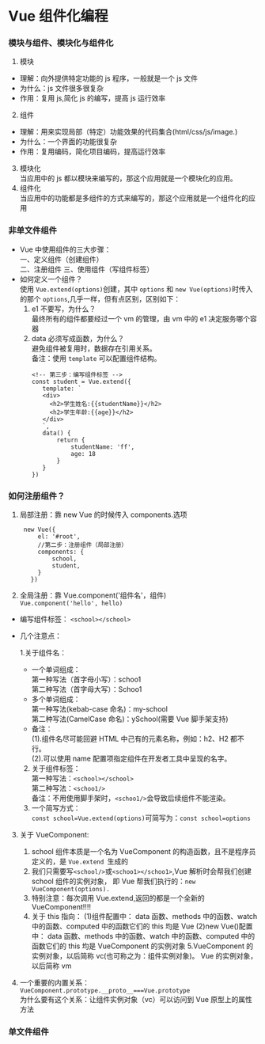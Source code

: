 # Vue 组件化编程

### 模块与组件、模块化与组件化

1. 模块

- 理解：向外提供特定功能的 js 程序，一般就是一个 js 文件
- 为什么：js 文件很多很复杂
- 作用：复用 js,简化 js 的编写，提高 js 运行效率

2. 组件

- 理解：用来实现局部（特定）功能效果的代码集合(html/css/js/image.)
- 为什么：一个界面的功能很复杂
- 作用：复用编码，简化项目编码，提高运行效率

3. 模块化  
   当应用中的 js 都以模块来编写的，那这个应用就是一个模块化的应用。
4. 组件化  
   当应用中的功能都是多组件的方式来编写的，那这个应用就是一个组件化的应用

### 非单文件组件

- Vue 中使用组件的三大步骤：  
  一、定义组件（创建组件）  
  二、注册组件
  三、使用组件（写组件标签）
- 如何定义一个组件？  
  使用 `Vue.extend(options)`创建，其中 `options` 和 `new Vue(options)`时传入的那个 `options`,几乎一样，但有点区别，区别如下：
  1. e1 不要写，为什么？  
     最终所有的组件都要经过一个 vm 的管理，由 vm 中的 e1 决定服务哪个容器
  2. data 必须写成函数，为什么？  
      避免组件被复用时，数据存在引用关系。  
      备注：使用 `template` 可以配置组件结构。
     ```JS
     <!-- 第三步：编写组件标签 -->
     const student = Vue.extend({
        template: `
        <div>
          <h2>学生姓名:{{studentName}}</h2>
          <h2>学生年龄:{{age}}</h2>
        </div>
        `,
        data() {
            return {
                studentName: 'ff',
                age: 18
            }
        }
     })
     ```

### 如何注册组件？

1. 局部注册：靠 new Vue 的时候传入 components.选项

   ```JS
    new Vue({
        el: '#root',
        //第二步：注册组件（局部注册）
        components: {
            school,
            student,
        }
      })
   ```

2. 全局注册：靠 Vue.component('组件名'，组件)  
   `Vue.component('hello', hello)`

- 编写组件标签： `<school></school>`

- 几个注意点：

  1.关于组件名：

  - 一个单词组成：  
    第一种写法（首字母小写）：schoo1  
    第二种写法（首字母大写）：Schoo1
  - 多个单词组成：  
    第一种写法(kebab-case 命名)：my-school  
    第二种写法(CamelCase 命名)：ySchool(需要 Vue 脚手架支持)
  - 备注：  
    (1).组件名尽可能回避 HTML 中己有的元素名称，例如：h2、H2 都不行。  
    (2).可以使用 name 配置项指定组件在开发者工具中呈现的名字。

  2. 关于组件标签：  
     第一种写法：`<school></school>`  
     第二种写法：`<schoo1/>`  
     备注：不用使用脚手架时，`<schoo1/>`会导致后续组件不能渲染。
  3. 一个简写方式：  
     `const school=Vue.extend(options)`可简写为：`const school=options`

3. 关于 VueComponent:

   1. school 组件本质是一个名为 VueComponent 的构造函数，且不是程序员定义的，是 `Vue.extend `生成的
   2. 我们只需要写`<school/>`或`<schoo1></schoo1>`,Vue 解析时会帮我们创建 school 组件的实例对象， 即 Vue 帮我们执行的：`new VueComponent(options).`
   3. 特别注意：每次调用 Vue.extend,返回的都是一个全新的 VueComponent!!!!
   4. 关于 this 指向：
      (1)组件配置中：
      data 函数、methods 中的函数、watch 中的函数、computed 中的函数它们的 this 均是 Vue
      (2)new Vue()配置中：
      data 函数、methods 中的函数、watch 中的函数、computed 中的函数它们的 this 均是 VueComponent 的实例对象
      5.VueComponent 的实例对象，以后简称 vc(也可称之为：组件实例对象)。
      Vue 的实例对象，以后简称 vm

4. 一个重要的内置关系：`VueComponent.prototype.__proto__===Vue.prototype`  
   为什么要有这个关系：让组件实例对象（vc）可以访问到 Vue 原型上的属性方法

### 单文件组件
